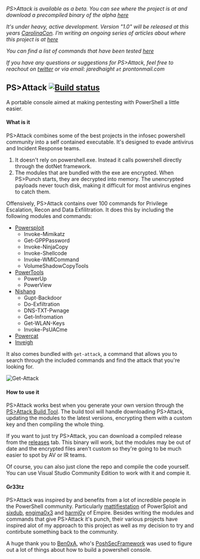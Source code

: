 _PS>Attack is available as a beta. You can see where the project is at and download a precompiled binary of the alpha [here](https://github.com/jaredhaight/psattack/releases/)_

_It's under heavy, active development. Version "1.0" will be released at this years [CarolinaCon](http://www.carolinacon.org). I'm writing an ongoing series of articles about where this project is at [here](http://www.psattack.com/tags/psattack/)_

_You can find a list of commands that have been tested [here](https://docs.google.com/spreadsheets/d/10Axl5VE08FJGrAh0NjQ_JEskxDfRvHIgUANdnTH3z3Y/edit?usp=sharing)_

_If you have any questions or suggestions for PS>Attack, feel free to reachout on [twitter](https://www.twitter.com/jaredhaight) or via email: jaredhaight `at` prontonmail.com_

## PS>Attack [![Build status](https://ci.appveyor.com/api/projects/status/x8doqg2vv73f131x?svg=true)](https://ci.appveyor.com/project/jaredhaight/pspunch)

A portable console aimed at making pentesting with PowerShell a little easier.

#### What is it
PS>Attack combines some of the best projects in the infosec powershell community into a self contained executable. It's designed to evade antivirus and Incident Response teams.

1. It doesn't rely on powershell.exe. Instead it calls powershell directly through the dotNet framework.
2. The modules that are bundled with the exe are encrypted. When PS>Punch starts, they are decrypted into memory. The unencrypted payloads never touch disk, making it difficult for most antivirus engines to catch them.

Offensively, PS>Attack contains over 100 commands for Privilege Escalation, Recon and Data Exfilitration. It does this by including the following modules and commands:

* [Powersploit](https://github.com/PowerShellMafia/PowerSploit)
  - Invoke-Mimikatz
  - Get-GPPPassword
  - Invoke-NinjaCopy
  - Invoke-Shellcode
  - Invoke-WMICommand
  - VolumeShadowCopyTools
* [PowerTools](https://github.com/PowerShellEmpire/PowerTools)
  - PowerUp
  - PowerView
* [Nishang](https://github.com/samratashok/nishang)
  - Gupt-Backdoor
  - Do-Exfiltration
  - DNS-TXT-Pwnage
  - Get-Infromation
  - Get-WLAN-Keys
  - Invoke-PsUACme
* [Powercat](https://github.com/besimorhino/powercat)
* [Inveigh](https://github.com/Kevin-Robertson/Inveigh)

It also comes bundled with `get-attack`, a command that allows you to search through the included commands and find the attack that you're looking for.

![Get-Attack](http://i.imgur.com/XKUEvkl.png)

#### How to use it
PS>Attack works best when you generate your own version through the [PS>Attack Build Tool](https://www.github.com/jaredhaight/PSAttackBuildTool). The build tool will handle downloading PS>Attack, updating the modules to the latest versions, encrypting them with a custom key and then compiling the whole thing.

If you want to just try PS>Attack, you can download a compiled release from the [releases](https://www.github.com/jaredhaight/PSAttack/releases/) tab. This binary will work, but the modules may be out of date and the encrypted files aren't custom so they're going to be much easier to spot by AV or IR teams. 

Of course, you can also just clone the repo and compile the code yourself. You can use Visual Studio Community Edition to work with it and compie it.

#### Gr33tz
PS>Attack was inspired by and benefits from a lot of incredible people in the PowerShell community. Particularly [mattifiestation](https://twitter.com/mattifestation) of PowerSploit and [sixdub](https://twitter.com/sixdub), [engima0x3](https://twitter.com/enigma0x3) and [harmj0y](https://twitter.com/HarmJ0y) of Empire. Besides writing the modules and commands that give PS>Attack it's punch, their various projects have inspired alot of my approach to this project as well as my decision to try and contirbute something back to the community.

A huge thank you to [Ben0xA](https://twitter.com/ben0xa), who's [PoshSecFramework](https://github.com/PoshSec/PoshSecFramework) was used to figure out a lot of things about how to build a powershell console.
